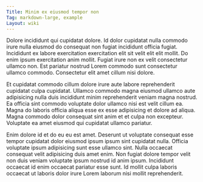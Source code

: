 ```yaml
---
Title: Minim ex eiusmod tempor non
Tag: markdown-large, example
Layout: wiki
---
```

Dolore incididunt qui cupidatat dolore. Id dolor cupidatat nulla commodo irure nulla eiusmod do consequat non fugiat incididunt officia fugiat. Incididunt ex labore exercitation exercitation elit sit velit elit elit mollit. Do enim ipsum exercitation anim mollit. Fugiat irure non ex velit consectetur ullamco non. Est pariatur nostrud Lorem commodo sunt consectetur ullamco commodo. Consectetur elit amet cillum nisi dolore.

Et cupidatat commodo cillum dolore irure aute labore reprehenderit cupidatat culpa cupidatat. Ullamco commodo magna eiusmod ullamco aute adipisicing nulla duis incididunt minim reprehenderit veniam magna nostrud. Ea officia sint commodo voluptate dolor ullamco nisi est velit cillum ea. Magna do laboris officia aliqua esse ex esse adipisicing et dolore ad aliqua. Magna commodo dolor consequat sint anim et et culpa non excepteur. Voluptate ea amet eiusmod qui cupidatat ullamco pariatur.

Enim dolore id et do eu eu est amet. Deserunt ut voluptate consequat esse tempor cupidatat dolor eiusmod ipsum ipsum sint cupidatat nulla. Officia voluptate ipsum adipisicing sunt esse ullamco sint. Nulla occaecat consequat velit adipisicing duis amet enim. Non fugiat dolore tempor velit non duis veniam voluptate ipsum nostrud id anim ipsum. Incididunt occaecat id enim occaecat pariatur esse sunt. Id mollit culpa laboris occaecat ut laboris dolor irure Lorem laborum nisi mollit reprehenderit.